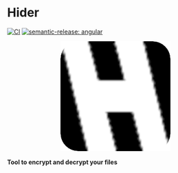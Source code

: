 # Hider

[![CI](https://github.com/cjeonguk/hider/actions/workflows/release.yml/badge.svg)](https://github.com/cjeonguk/hider/actions/workflows/release.yml)
[![semantic-release: angular](https://img.shields.io/badge/semantic--release-angular-e10079?logo=semantic-release)](https://github.com/semantic-release/semantic-release)

<div align="center">
  <img src="./app/build/256x256.png" width="256" height="256">
</div>

**Tool to encrypt and decrypt your files**

